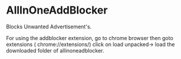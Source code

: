 # AllInOneAddBlocker
Blocks Unwanted Advertisement's.

For using the addblocker extension, go to chrome browser then goto extensions ( chrome://extensions/) click on load unpacked-> load the downloaded folder of allinoneadblocker.

